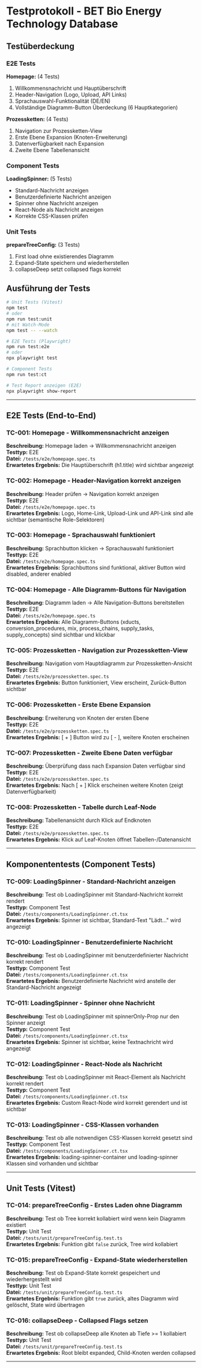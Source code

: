 # Testprotokoll - BET Bio Energy Technology Database

## Testüberdeckung

### E2E Tests

**Homepage:** (4 Tests)

1. Willkommensnachricht und Hauptüberschrift
2. Header-Navigation (Logo, Upload, API Links)
3. Sprachauswahl-Funktionalität (DE/EN)
4. Vollständige Diagramm-Button Überdeckung (6 Hauptkategorien)

**Prozessketten:** (4 Tests)

1. Navigation zur Prozessketten-View
2. Erste Ebene Expansion (Knoten-Erweiterung)
3. Datenverfügbarkeit nach Expansion
4. Zweite Ebene Tabellenansicht

### Component Tests

**LoadingSpinner:** (5 Tests)

- Standard-Nachricht anzeigen
- Benutzerdefinierte Nachricht anzeigen
- Spinner ohne Nachricht anzeigen
- React-Node als Nachricht anzeigen
- Korrekte CSS-Klassen prüfen

### Unit Tests

**prepareTreeConfig:** (3 Tests)

1. First load ohne existierendes Diagramm
2. Expand-State speichern und wiederherstellen
3. collapseDeep setzt collapsed flags korrekt

## Ausführung der Tests

```bash
# Unit Tests (Vitest)
npm test
# oder
npm run test:unit
# mit Watch-Mode
npm test -- --watch

# E2E Tests (Playwright)
npm run test:e2e
# oder
npx playwright test

# Component Tests  
npm run test:ct

# Test Report anzeigen (E2E)
npx playwright show-report
```

---

## E2E Tests (End-to-End)

### TC-001: Homepage - Willkommensnachricht anzeigen

**Beschreibung:** Homepage laden → Willkommensnachricht anzeigen  
**Testtyp:** E2E  
**Datei:** `/tests/e2e/homepage.spec.ts`  
**Erwartetes Ergebnis:** Die Hauptüberschrift (h1.title) wird sichtbar angezeigt

### TC-002: Homepage - Header-Navigation korrekt anzeigen

**Beschreibung:** Header prüfen → Navigation korrekt anzeigen  
**Testtyp:** E2E  
**Datei:** `/tests/e2e/homepage.spec.ts`  
**Erwartetes Ergebnis:** Logo, Home-Link, Upload-Link und API-Link sind alle sichtbar (semantische Role-Selektoren)

### TC-003: Homepage - Sprachauswahl funktioniert

**Beschreibung:** Sprachbutton klicken → Sprachauswahl funktioniert  
**Testtyp:** E2E  
**Datei:** `/tests/e2e/homepage.spec.ts`  
**Erwartetes Ergebnis:** Sprachbuttons sind funktional, aktiver Button wird disabled, anderer enabled

### TC-004: Homepage - Alle Diagramm-Buttons für Navigation

**Beschreibung:** Diagramm laden → Alle Navigation-Buttons bereitstellen  
**Testtyp:** E2E  
**Datei:** `/tests/e2e/homepage.spec.ts`  
**Erwartetes Ergebnis:** Alle Diagramm-Buttons (xducts, conversion_procedures, mix, process_chains, supply_tasks, supply_concepts) sind sichtbar und klickbar

### TC-005: Prozessketten - Navigation zur Prozessketten-View

**Beschreibung:** Navigation vom Hauptdiagramm zur Prozessketten-Ansicht  
**Testtyp:** E2E  
**Datei:** `/tests/e2e/prozessketten.spec.ts`  
**Erwartetes Ergebnis:** Button funktioniert, View erscheint, Zurück-Button sichtbar

### TC-006: Prozessketten - Erste Ebene Expansion

**Beschreibung:** Erweiterung von Knoten der ersten Ebene  
**Testtyp:** E2E  
**Datei:** `/tests/e2e/prozessketten.spec.ts`  
**Erwartetes Ergebnis:** [ + ] Button wird zu [ - ], weitere Knoten erscheinen

### TC-007: Prozessketten - Zweite Ebene Daten verfügbar

**Beschreibung:** Überprüfung dass nach Expansion Daten verfügbar sind  
**Testtyp:** E2E  
**Datei:** `/tests/e2e/prozessketten.spec.ts`  
**Erwartetes Ergebnis:** Nach [ + ] Klick erscheinen weitere Knoten (zeigt Datenverfügbarkeit)

### TC-008: Prozessketten - Tabelle durch Leaf-Node

**Beschreibung:** Tabellenansicht durch Klick auf Endknoten  
**Testtyp:** E2E  
**Datei:** `/tests/e2e/prozessketten.spec.ts`  
**Erwartetes Ergebnis:** Klick auf Leaf-Knoten öffnet Tabellen-/Datenansicht

---

## Komponententests (Component Tests)

### TC-009: LoadingSpinner - Standard-Nachricht anzeigen

**Beschreibung:** Test ob LoadingSpinner mit Standard-Nachricht korrekt rendert  
**Testtyp:** Component Test  
**Datei:** `/tests/components/LoadingSpinner.ct.tsx`  
**Erwartetes Ergebnis:** Spinner ist sichtbar, Standard-Text "Lädt..." wird angezeigt

### TC-010: LoadingSpinner - Benutzerdefinierte Nachricht

**Beschreibung:** Test ob LoadingSpinner mit benutzerdefinierter Nachricht korrekt rendert  
**Testtyp:** Component Test  
**Datei:** `/tests/components/LoadingSpinner.ct.tsx`  
**Erwartetes Ergebnis:** Benutzerdefinierte Nachricht wird anstelle der Standard-Nachricht angezeigt

### TC-011: LoadingSpinner - Spinner ohne Nachricht

**Beschreibung:** Test ob LoadingSpinner mit spinnerOnly-Prop nur den Spinner anzeigt  
**Testtyp:** Component Test  
**Datei:** `/tests/components/LoadingSpinner.ct.tsx`  
**Erwartetes Ergebnis:** Spinner ist sichtbar, keine Textnachricht wird angezeigt

### TC-012: LoadingSpinner - React-Node als Nachricht

**Beschreibung:** Test ob LoadingSpinner mit React-Element als Nachricht korrekt rendert  
**Testtyp:** Component Test  
**Datei:** `/tests/components/LoadingSpinner.ct.tsx`  
**Erwartetes Ergebnis:** Custom React-Node wird korrekt gerendert und ist sichtbar

### TC-013: LoadingSpinner - CSS-Klassen vorhanden

**Beschreibung:** Test ob alle notwendigen CSS-Klassen korrekt gesetzt sind  
**Testtyp:** Component Test  
**Datei:** `/tests/components/LoadingSpinner.ct.tsx`  
**Erwartetes Ergebnis:** loading-spinner-container und loading-spinner Klassen sind vorhanden und sichtbar

---

## Unit Tests (Vitest)

### TC-014: prepareTreeConfig - Erstes Laden ohne Diagramm

**Beschreibung:** Test ob Tree korrekt kollabiert wird wenn kein Diagramm existiert  
**Testtyp:** Unit Test  
**Datei:** `/tests/unit/prepareTreeConfig.test.ts`  
**Erwartetes Ergebnis:** Funktion gibt `false` zurück, Tree wird kollabiert

### TC-015: prepareTreeConfig - Expand-State wiederherstellen

**Beschreibung:** Test ob Expand-State korrekt gespeichert und wiederhergestellt wird  
**Testtyp:** Unit Test  
**Datei:** `/tests/unit/prepareTreeConfig.test.ts`  
**Erwartetes Ergebnis:** Funktion gibt `true` zurück, altes Diagramm wird gelöscht, State wird übertragen

### TC-016: collapseDeep - Collapsed Flags setzen

**Beschreibung:** Test ob collapseDeep alle Knoten ab Tiefe >= 1 kollabiert  
**Testtyp:** Unit Test  
**Datei:** `/tests/unit/prepareTreeConfig.test.ts`  
**Erwartetes Ergebnis:** Root bleibt expanded, Child-Knoten werden collapsed

---
